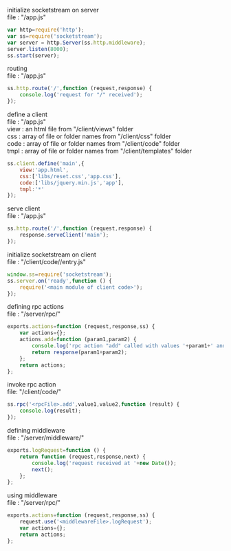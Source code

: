 initialize socketstream on server  
file : "/app.js"  
```javascript
var http=require('http');
var ss=require('socketstream');
var server = http.Server(ss.http.middleware);
server.listen(8000);
ss.start(server);
```
routing  
file : "/app.js"  
```javascript
ss.http.route('/',function (request,response) {
	console.log('request for "/" received');
});
```

define a client  
file : "/app.js"  
view : an html file from "/client/views" folder  
css : array of file or folder names from "/client/css" folder  
code : array of file or folder names from "/client/code" folder  
tmpl : array of file or folder names from "/client/templates" folder  
```javascript
ss.client.define('main',{
	view:'app.html',
	css:['libs/reset.css','app.css'],
	code:['libs/jquery.min.js','app'],
	tmpl:'*'
});
```

serve client  
file : "/app.js"  
```javascript
ss.http.route('/',function (request,response) {
	response.serveClient('main');
});
```

initialize socketstream on client  
file : "/client/code/<code-directory>/entry.js"  
```javascript
window.ss=require('socketstream');
ss.server.on('ready',function () {
	require('<main module of client code>');
});
```

defining rpc actions  
file : "/server/rpc/<rpcFile>"  
```javascript
exports.actions=function (request,response,ss) {
	var actions={};
	actions.add=function (param1,param2) {
		console.log('rpc action "add" called with values '+param1+' and '+param2);
		return response(param1+param2);
	};
	return actions;
};
```
invoke rpc action  
file: "/client/code/<clientCodeFile>"  
```javascript
ss.rpc('<rpcFile>.add',value1,value2,function (result) {
	console.log(result);
});
```

defining middleware  
file : "/server/middleware/<middlewareFile>"  
```javascript
exports.logRequest=function () {
	return function (request,response,next) {
		console.log('request received at '+new Date());
		next();
	};
};
```
using middleware  
file : "/server/rpc/<rpcFile>"  
```javascript
exports.actions=function (request,response,ss) {
	request.use('<middlewareFile>.logRequest');
	var actions={};
	return actions;
};
```
